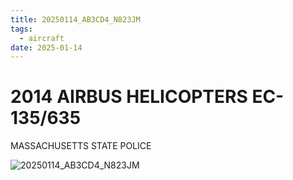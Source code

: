 ```yaml
---
title: 20250114_AB3CD4_N823JM
tags:
  - aircraft
date: 2025-01-14
---
```


# 2014 AIRBUS HELICOPTERS EC-135/635

MASSACHUSETTS STATE POLICE

![20250114_AB3CD4_N823JM](/aircraft/20250114_AB3CD4_N823JM.jpg)